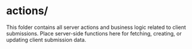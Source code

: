 # actions/

This folder contains all server actions and business logic related to client submissions. Place server-side functions here for fetching, creating, or updating client submission data. 